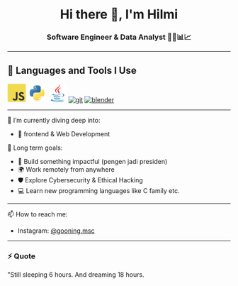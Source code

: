 <h1 align="center">Hi there 👋, I'm Hilmi</h1>
<h3 align="center">Software Engineer & Data Analyst 🐱‍💻📊📈</h3>

---

<h2>🚀 Languages and Tools I Use</h2>
<p>
<a target="_blank" href="https://raw.githubusercontent.com/devicons/devicon/master/icons/javascript/javascript-original.svg" style="display: inline-block;"><img src="https://raw.githubusercontent.com/devicons/devicon/master/icons/javascript/javascript-original.svg" alt="javascript" width="42" height="42" /></a>
<a target="_blank" href="https://raw.githubusercontent.com/devicons/devicon/master/icons/python/python-original.svg" style="display: inline-block;"><img src="https://raw.githubusercontent.com/devicons/devicon/master/icons/python/python-original.svg" alt="python" width="42" height="42" /></a>
<a target="_blank" href="https://raw.githubusercontent.com/devicons/devicon/master/icons/java/java-original.svg" style="display: inline-block;"><img src="https://raw.githubusercontent.com/devicons/devicon/master/icons/java/java-original.svg" alt="java" width="42" height="42" /></a>
<a target="_blank" href="https://www.vectorlogo.zone/logos/git-scm/git-scm-icon.svg" style="display: inline-block;"><img src="https://www.vectorlogo.zone/logos/git-scm/git-scm-icon.svg" alt="git" width="42" height="42" /></a>
<a target="_blank" href="https://download.blender.org/branding/community/blender_community_badge_white.svg" style="display: inline-block;"><img src="https://download.blender.org/branding/community/blender_community_badge_white.svg" alt="blender" width="42" height="42" /></a>
</p>

---

🌱 I’m currently diving deep into:   
- 💾 frontend & Web Development  

🚀 Long term goals:  
- 🎯 Build something impactful (pengen jadi presiden)  
- 🌍 Work remotely from anywhere  
- 🛡️ Explore Cybersecurity & Ethical Hacking  
- 💻 Learn new programming languages like C family etc.

---

📫 How to reach me:  
- Instagram: [@gooning.msc](https://www.instagram.com/gooning.msc/)

---

### ⚡ Quote  
"Still sleeping 6 hours. And dreaming 18 hours.
